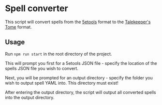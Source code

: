 # Spell converter

This script will convert spells from the [5etools](https://5e.tools/) format to the [Talekeeper's Tome](https://github.com/chronicles-of-arvandor/talekeepers-tome) format.

## Usage
Run `npm run start` in the root directory of the project.

This will prompt you first for a 5etools JSON file - specify the location of the spells JSON file you wish to convert.

Next, you will be prompted for an output directory - specify the folder you wish to output spell YAML into. This directory must exist!

After entering the output directory, the script will output all converted spells into the output directory.